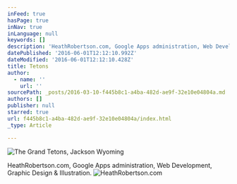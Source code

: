 ```yaml
---
inFeed: true
hasPage: true
inNav: true
inLanguage: null
keywords: []
description: 'HeathRobertson.com, Google Apps administration, Web Development, Graphic Design & Illustration.'
datePublished: '2016-06-01T12:12:10.992Z'
dateModified: '2016-06-01T12:12:10.428Z'
title: Tetons
author:
  - name: ''
    url: ''
sourcePath: _posts/2016-03-10-f445b8c1-a4ba-482d-ae9f-32e10e04804a.md
authors: []
publisher: null
starred: true
url: f445b8c1-a4ba-482d-ae9f-32e10e04804a/index.html
_type: Article

---
```

![The Grand Tetons, Jackson Wyoming](https://the-grid-user-content.s3-us-west-2.amazonaws.com/832f40e9-2a19-4f29-8983-27c29bc25e4b.jpg)

HeathRobertson.com, Google Apps administration, Web Development, Graphic Design & Illustration.
![HeathRobertson.com](https://s3-us-west-2.amazonaws.com/the-grid-img/p/fea49c0ba5d70f55774bd6cfe77ea4782ac85514.png)